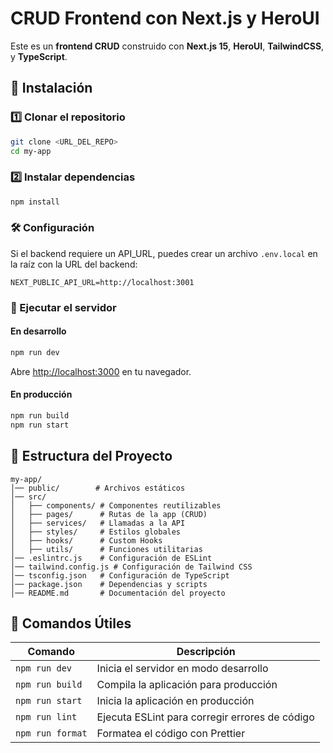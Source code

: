 # CRUD Frontend con Next.js y HeroUI

Este es un **frontend CRUD** construido con **Next.js 15**, **HeroUI**, **TailwindCSS**, y **TypeScript**.

## 🚀 Instalación

### 1️⃣ Clonar el repositorio
```bash
git clone <URL_DEL_REPO>
cd my-app
```

### 2️⃣ Instalar dependencias
```bash
npm install
```

### 🛠️ Configuración
Si el backend requiere un API_URL, puedes crear un archivo `.env.local` en la raíz con la URL del backend:

```env
NEXT_PUBLIC_API_URL=http://localhost:3001
```

### 🚀 Ejecutar el servidor

#### En desarrollo
```bash
npm run dev
```
Abre [http://localhost:3000](http://localhost:3000) en tu navegador.

#### En producción
```bash
npm run build
npm run start
```

## 📂 Estructura del Proyecto
```plaintext
my-app/
│── public/        # Archivos estáticos
│── src/
│   ├── components/ # Componentes reutilizables
│   ├── pages/      # Rutas de la app (CRUD)
│   ├── services/   # Llamadas a la API
│   ├── styles/     # Estilos globales
│   ├── hooks/      # Custom Hooks
│   ├── utils/      # Funciones utilitarias
│── .eslintrc.js    # Configuración de ESLint
│── tailwind.config.js # Configuración de Tailwind CSS
│── tsconfig.json   # Configuración de TypeScript
│── package.json    # Dependencias y scripts
│── README.md       # Documentación del proyecto
```

## 🔧 Comandos Útiles

| Comando         | Descripción                                    |
|----------------|--------------------------------|
| `npm run dev`  | Inicia el servidor en modo desarrollo |
| `npm run build` | Compila la aplicación para producción |
| `npm run start` | Inicia la aplicación en producción |
| `npm run lint`  | Ejecuta ESLint para corregir errores de código |
| `npm run format` | Formatea el código con Prettier |

